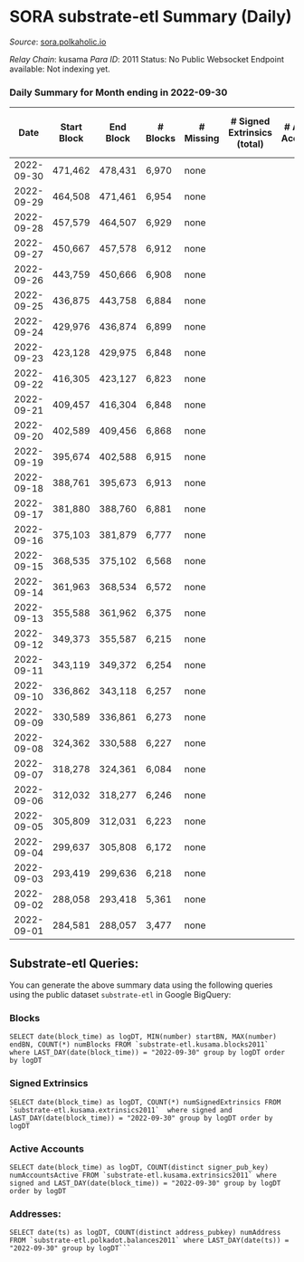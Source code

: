 # SORA substrate-etl Summary (Daily)

_Source_: [sora.polkaholic.io](https://sora.polkaholic.io)

*Relay Chain*: kusama
*Para ID*: 2011
Status: No Public Websocket Endpoint available: Not indexing yet.


### Daily Summary for Month ending in 2022-09-30


| Date | Start Block | End Block | # Blocks | # Missing | # Signed Extrinsics (total) | # Active Accounts | # Addresses with Balances | # Events | # Transfers | # XCM Transfers In | # XCM Transfers Out |
| ---- | ----------- | --------- | -------- | --------- | --------------------------- | ----------------- | ------------------------- | -------- | ----------- | ------------------ | ------------------- |
| 2022-09-30 | 471,462 | 478,431 | 6,970 | none  |  |  |  | 13,944 |   |   |   |
| 2022-09-29 | 464,508 | 471,461 | 6,954 | none  |  |  |  | 13,911 |   |   |   |
| 2022-09-28 | 457,579 | 464,507 | 6,929 | none  |  |  |  | 13,862 |   |   |   |
| 2022-09-27 | 450,667 | 457,578 | 6,912 | none  |  |  |  | 13,828 |   |   |   |
| 2022-09-26 | 443,759 | 450,666 | 6,908 | none  |  |  |  | 13,820 |   |   |   |
| 2022-09-25 | 436,875 | 443,758 | 6,884 | none  |  |  |  | 13,772 |   |   |   |
| 2022-09-24 | 429,976 | 436,874 | 6,899 | none  |  |  |  | 13,802 |   |   |   |
| 2022-09-23 | 423,128 | 429,975 | 6,848 | none  |  |  |  | 13,699 |   |   |   |
| 2022-09-22 | 416,305 | 423,127 | 6,823 | none  |  |  |  | 13,650 |   |   |   |
| 2022-09-21 | 409,457 | 416,304 | 6,848 | none  |  |  |  | 13,700 |   |   |   |
| 2022-09-20 | 402,589 | 409,456 | 6,868 | none  |  |  |  | 13,740 |   |   |   |
| 2022-09-19 | 395,674 | 402,588 | 6,915 | none  |  |  | 3 | 13,834 |   |   |   |
| 2022-09-18 | 388,761 | 395,673 | 6,913 | none  |  |  | 3 | 13,830 |   |   |   |
| 2022-09-17 | 381,880 | 388,760 | 6,881 | none  |  |  | 3 | 13,765 |   |   |   |
| 2022-09-16 | 375,103 | 381,879 | 6,777 | none  |  |  | 3 | 13,558 |   |   |   |
| 2022-09-15 | 368,535 | 375,102 | 6,568 | none  |  |  | 3 | 13,140 |   |   |   |
| 2022-09-14 | 361,963 | 368,534 | 6,572 | none  |  |  | 3 | 13,147 |   |   |   |
| 2022-09-13 | 355,588 | 361,962 | 6,375 | none  |  |  | 3 | 12,754 |   |   |   |
| 2022-09-12 | 349,373 | 355,587 | 6,215 | none  |  |  |  | 12,433 |   |   |   |
| 2022-09-11 | 343,119 | 349,372 | 6,254 | none  |  |  |  | 12,512 |   |   |   |
| 2022-09-10 | 336,862 | 343,118 | 6,257 | none  |  |  |  | 12,517 |   |   |   |
| 2022-09-09 | 330,589 | 336,861 | 6,273 | none  |  |  |  | 12,550 |   |   |   |
| 2022-09-08 | 324,362 | 330,588 | 6,227 | none  |  |  | 3 | 12,457 |   |   |   |
| 2022-09-07 | 318,278 | 324,361 | 6,084 | none  |  |  | 3 | 12,172 |   |   |   |
| 2022-09-06 | 312,032 | 318,277 | 6,246 | none  |  |  | 3 | 12,495 |   |   |   |
| 2022-09-05 | 305,809 | 312,031 | 6,223 | none  |  |  | 3 | 12,450 |   |   |   |
| 2022-09-04 | 299,637 | 305,808 | 6,172 | none  |  |  | 3 | 12,347 |   |   |   |
| 2022-09-03 | 293,419 | 299,636 | 6,218 | none  |  |  | 3 | 12,439 |   |   |   |
| 2022-09-02 | 288,058 | 293,418 | 5,361 | none  |  |  | 3 | 10,725 |   |   |   |
| 2022-09-01 | 284,581 | 288,057 | 3,477 | none  |  |  | 3 | 6,956 |   |   |   |

## Substrate-etl Queries:
You can generate the above summary data using the following queries using the public dataset `substrate-etl` in Google BigQuery:


### Blocks
```
SELECT date(block_time) as logDT, MIN(number) startBN, MAX(number) endBN, COUNT(*) numBlocks FROM `substrate-etl.kusama.blocks2011`  where LAST_DAY(date(block_time)) = "2022-09-30" group by logDT order by logDT
```


### Signed Extrinsics
```
SELECT date(block_time) as logDT, COUNT(*) numSignedExtrinsics FROM `substrate-etl.kusama.extrinsics2011`  where signed and LAST_DAY(date(block_time)) = "2022-09-30" group by logDT order by logDT
```


### Active Accounts
```
SELECT date(block_time) as logDT, COUNT(distinct signer_pub_key) numAccountsActive FROM `substrate-etl.kusama.extrinsics2011` where signed and LAST_DAY(date(block_time)) = "2022-09-30" group by logDT order by logDT
```


### Addresses:
```
SELECT date(ts) as logDT, COUNT(distinct address_pubkey) numAddress FROM `substrate-etl.polkadot.balances2011` where LAST_DAY(date(ts)) = "2022-09-30" group by logDT```

